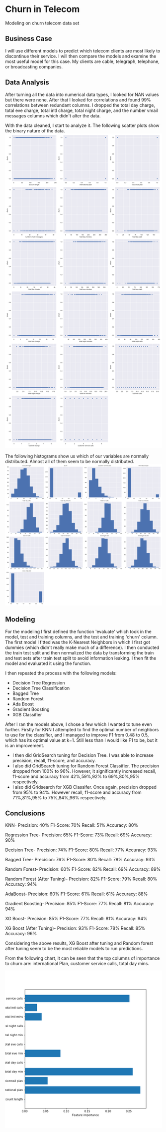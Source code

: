 # Churn in Telecom
 
Modeling on churn telecom data set
 
## Business Case
 
I will use different models to predict which telecom clients are most likely to discontinue their service. I will then compare the models and examine the most useful model for this case. My clients are cable, telegraph, telephone, or broadcasting companies. 
 
## Data Analysis
 
After turning all the data into numerical data types, I looked for NAN values but there were none. After that I looked for correlations and found 99% correlations between redundant columns. I dropped the total day charge, total eve charge, total intl charge, total night charge, and the number vmail messages columns which didn't alter the data. 
 
With the data cleaned, I start to analyze it. The following scatter plots show the binary nature of the data.
![scatterplots](/figures/scatter-plots.png)
 
The following histograms show us which of our variables are normally distributed. Almost all of them seem to be normally distributed. 
![histograms](/figures/histogram-plots.png)
 
## Modeling
 
For the modeling I first defined the function 'evaluate' which took in the model, test and training columns, and the test and training 'churn' column. The first model I fitted was the K-Nearest Neighbors in which I first got dummies (which didn't really make much of a difference). I then conducted the train test split and then normalized the data by transforming the train and test sets after train test split to avoid information leaking. I then fit the model and evaluated it using the function.
 
I then repeated the process with the following models:
- Decision Tree Regression
- Decision Tree Classification
- Bagged Tree
- Random Forest
- Ada Boost
- Gradient Boosting
- XGB Classifier 
 
After I ran the models above, I chose a few which I wanted to tune even further. Firstly for KNN I attempted to find the optimal number of neighbors to use for the classifier, and I managed to improve F1 from 0.48 to 0.5, which has its optimal value at k=1. Still less than I would like F1 to be, but it is an improvement.
- I then did GridSearch tuning for Decision Tree. I was able to increase precision, recall, f1-score, and accuracy.
- I also did GridSearch tuning for Random Forest Classifier. The precision dropped from 100% to 96%. However, it significantly increased recall, f1-score and accuracy from 42%,59%,92% to 69%,80%,95% respectively. 
- I also did Gridsearch for XGB Classifer. Once again, precision dropped from 95% to 94%. However recall, f1-score and accuracy from 71%,81%,95% to 75%,84%,96% respectively.
 
## Conclusions
 
KNN-
Precision: 40%
F1-Score: 70%
Recall: 51%
Accuracy: 80%
 
Regression Tree-
Precision: 65%
F1-Score: 73%
Recall: 69%
Accuracy: 90%
 
Decision Tree-
Precision: 74%
F1-Score: 80%
Recall: 77%
Accuracy: 93%
 
Bagged Tree-
Precision: 76%
F1-Score: 80%
Recall: 78%
Accuracy: 93%
 
Random Forest-
Precision: 60%
F1-Score: 82%
Recall: 69%
Accuracy: 89%
 
Random Forest (After Tuning)-
Precision: 82%
F1-Score: 79%
Recall: 80%
Accuracy: 94%
 
AdaBoost-
Precision: 60%
F1-Score: 61%
Recall: 61%
Accuracy: 88%
 
Gradient Boosting-
Precision: 85%
F1-Score: 77%
Recall: 81%
Accuracy: 94%
 
XG Boost-
Precision: 85%
F1-Score: 77%
Recall: 81%
Accuracy: 94%
 
XG Boost (After Tuning)-
Precision: 93%
F1-Score: 78%
Recall: 85%
Accuracy: 96%
 
Considering the above results, XG Boost after tuning and Random forest after tuning seem to be the most reliable models to run predictions. 
 
From the following chart, it can be seen that the top columns of importance to churn are: international Plan, customer service calls, total day mins.

![feature-imp-tree_clf](/figures/feature-imp-tree_clf.png)
  
